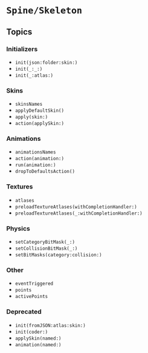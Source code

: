 # ``Spine/Skeleton``

## Topics

### Initializers
- ``init(json:folder:skin:)``
- ``init(_:_:)``
- ``init(_:atlas:)``

### Skins
- ``skinsNames``
- ``applyDefaultSkin()``
- ``apply(skin:)``
- ``action(applySkin:)``

### Animations
- ``animationsNames``
- ``action(animation:)``
- ``run(animation:)``
- ``dropToDefaultsAction()``

### Textures
- ``atlases``
- ``preloadTextureAtlases(withCompletionHandler:)``
- ``preloadTextureAtlases(_:withCompletionHandler:)``

### Physics
- ``setCategoryBitMask(_:)``
- ``setCollisionBitMask(_:)``
- ``setBitMasks(category:collision:)``

### Other
- ``eventTriggered``
- ``points``
- ``activePoints``

### Deprecated
- ``init(fromJSON:atlas:skin:)``
- ``init(coder:)``
- ``applySkin(named:)``
- ``animation(named:)``
